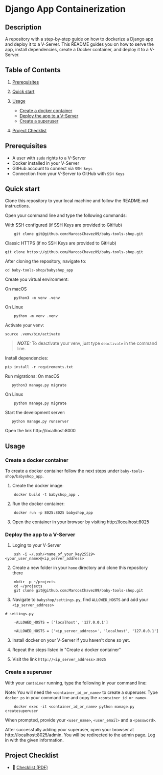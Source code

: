 # Django App Containerization

## Description
A repository with a step-by-step guide on how to dockerize a Django app and deploy it to a V-Server. This README guides you on how to serve the app, install dependencies, create a Docker container, and deploy it to a V-Server.

## Table of Contents

1. [Prerequisites](#prerequisites)
2. [Quick start](#quick-start)
3. [Usage](#usage)
    - [Create a docker container](#create-a-docker-container)
    - [Deploy the app to a V-Server](#deploy-the-app-to-a-v-server)
    - [Create a superuser](#create-a-superuser)

4. [Project Checklist](#project-checklist)

## Prerequisites

- A user with `sudo` rights to a V-Server
- Docker installed in your V-Server
- GitHub account to connect via `SSH keys`
- Connection from your V-Server to GitHub with `SSH Keys`

## Quick start

Clone this repository to your local machine and follow the README.md instructions.

Open your command line and type the following commands:

With SSH configured (if SSH Keys are provided to GitHub)
```
    git clone git@github.com:MarcosChavez09/baby-tools-shop.git
```
Classic HTTPS (if no SSH Keys are provided to GitHub)
```
git clone https://github.com/MarcosChavez09/baby-tools-shop.git
```
After cloning the repository, navigate to:

```
cd baby-tools-shop/babyshop_app
```

Create you virtual environment:

On macOS
```
    python3 -m venv .venv
```
On Linux
```
    python -m venv .venv
```

Activate your venv:
```
source .venv/bin/activate
```

> **_NOTE:_** To deactivate your venv, just type `deactivate` in the command line.

Install dependencies:
```
pip install -r requirements.txt
```
Run migrations:
On macOS
```
   python3 manage.py migrate
```
On Linux
```
    python manage.py migrate
```
Start the development server:
```
   python manage.py runserver
```

Open the link http://localhost:8000

## Usage

### Create a docker container

To create a docker container follow the next steps under `baby-tools-shop/babyshop_app`.

1. Create the docker image: 

```
    docker build -t babyshop_app .
```

2. Run the docker container:
```
    docker run -p 8025:8025 babyshop_app                                        
```

3. Open the container in your browser by visiting http://localhost:8025

### Deploy the app to a V-Server

1. Loging to your V-Server
```
    ssh -i ~/.ssh/<name_of_your_key25519> <your_user_name>@<ip_server_address>
```
2. Create a new folder in your `home` directory and clone this repository there
```
    mkdir -p ~/projects
    cd ~/projects
    git clone git@github.com:MarcosChavez09/baby-tools-shop.git
```
3. Navigate to `babyshop/settings.py`, find `ALLOWED_HOSTS` and add your `<ip_server_address>`

```
# settings.py

    -ALLOWED_HOSTS = ['localhost', '127.0.0.1']

    +ALLOWED_HOSTS = ['<ip_server_address>', 'localhost', '127.0.0.1']
``` 
3. Install docker on your V-Server if you haven't done so yet. 

4. Repeat the steps listed in "Create a docker container"

5. Visit the link `http://<ip_server_address>:8025`

### Create a superuser

With your `container` running, type the following in your command line:

Note: You will need the `<container_id_or_name>` to create a superuser. Type `docker ps` in your command line and copy the `<container_id_or_name>`.

```
    docker exec -it <container_id_or_name> python manage.py createsuperuser
```

When prompted, provide your `<user_name>`, `<user_email>` and a `<password>`.

After successfully adding your superuser, open your browser at http://localhost:8025/admin. You will be redirected to the admin page. Log in with the given information.

## Project Checklist

- 📄 [Checklist (PDF)](../baby-tools-shop/docs/checklist.pdf)